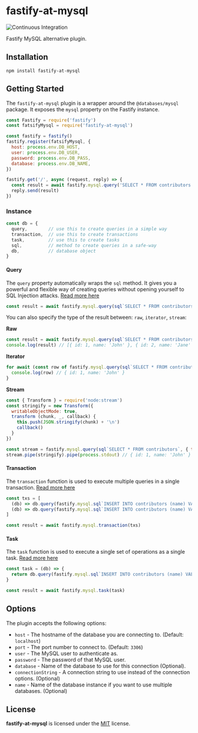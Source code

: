 # fastify-at-mysql

![Continuous Integration](https://github.com/mateonunez/fastify-at-mysql/workflows/ci/badge.svg)

Fastify MySQL alternative plugin.

## Installation

```
npm install fastify-at-mysql
```

## Getting Started

The `fastify-at-mysql` plugin is a wrapper around the `@databases/mysql` package. It exposes the `mysql` property on the Fastify instance.

```js
const Fastify = require('fastify')
const fatsifyMysql = require('fastify-at-mysql')

const fastify = fastify()
fastify.register(fatsifyMysql, {
  host: process.env.DB_HOST,
  user: process.env.DB_USER,
  password: process.env.DB_PASS,
  database: process.env.DB_NAME,
})

fastify.get('/', async (request, reply) => {
  const result = await fastify.mysql.query('SELECT * FROM contributors')  
  reply.send(result)
})
```

### Instance

```js
const db = {
  query,        // use this to create queries in a simple way
  transaction,  // use this to create transactions
  task,         // use this to create tasks
  sql,          // method to create queries in a safe-way
  db,           // database object
}
```

#### Query

The `query` property automatically wraps the `sql` method. It gives you a powerful and flexible way of creating queries without opening yourself to SQL Injection attacks. [Read more here](https://www.atdatabases.org/docs/sql)

```js
const result = await fastify.mysql.query(sql`SELECT * FROM contributors`)
```

You can also specify the type of the result between: `raw`, `iterator`, `stream`:

**Raw**
```js
const result = await fastify.mysql.query(sql`SELECT * FROM contributors`, { type: 'raw' }) // default
console.log(result) // [{ id: 1, name: 'John' }, { id: 2, name: 'Jane' }]
```

**Iterator**
```js
for await (const row of fastify.mysql.query(sql`SELECT * FROM contributors`, { type: 'iterator' })) {
  console.log(row) // { id: 1, name: 'John' }
}
```

**Stream**
```js
const { Transform } = require('node:stream')
const stringify = new Transform({
  writableObjectMode: true,
  transform (chunk, _, callback) {
    this.push(JSON.stringify(chunk) + '\n')
    callback()
  }
})

const stream = fastify.mysql.query(sql`SELECT * FROM contributors`, { type: 'stream' })
stream.pipe(stringify).pipe(process.stdout) // { id: 1, name: 'John' }
```


#### Transaction

The `transaction` function is used to execute multiple queries in a single transaction. [Read more here](https://www.atdatabases.org/docs/transactions)

```js
const txs = [
  (db) => db.query(fastify.mysql.sql`INSERT INTO contributors (name) VALUES ('John')`),
  (db) => db.query(fastify.mysql.sql`INSERT INTO contributors (name) VALUES ('Jane')`),
]

const result = await fastify.mysql.transaction(txs)
```

#### Task

The `task` function is used to execute a single set of operations as a single task. [Read more here](https://www.atdatabases.org/docs/tasks)

```js
const task = (db) => {
  return db.query(fastify.mysql.sql`INSERT INTO contributors (name) VALUES ('John')`)
}

const result = await fastify.mysql.task(task)
```

## Options

The plugin accepts the following options:

- `host` - The hostname of the database you are connecting to. (Default: `localhost`)
- `port` - The port number to connect to. (Default: `3306`)
- `user` - The MySQL user to authenticate as.
- `password` - The password of that MySQL user.
- `database` - Name of the database to use for this connection (Optional).
- `connectionString` - A connection string to use instead of the connection options. (Optional)
- `name` - Name of the database instance if you want to use multiple databases. (Optional)

## License

**fastify-at-mysql** is licensed under the [MIT](LICENSE) license.
